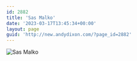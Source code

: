 ```yaml
---
id: 2882
title: 'Sas Malko'
date: '2023-03-17T13:45:34+00:00'
layout: page
guid: 'http://new.andydixon.com/?page_id=2882'
---
```


![Sas Malko](https://i0.wp.com/assets.g8x2.ldn.idrivee2-23.com/posters/Sas%20Malko%2001.jpg?w=1200&ssl=1 "Sas Malko")